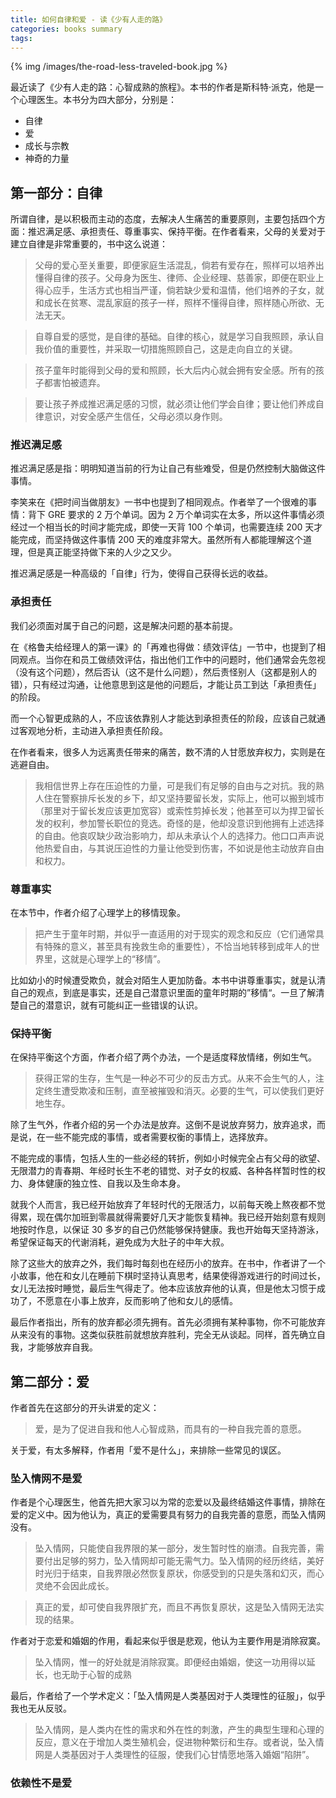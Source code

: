 ```yaml
---
title: 如何自律和爱 - 读《少有人走的路》
categories: books summary
tags:
---
```


{% img /images/the-road-less-traveled-book.jpg %}

最近读了《少有人走的路：心智成熟的旅程》。本书的作者是斯科特·派克，他是一个心理医生。本书分为四大部分，分别是：

<!--
关于此书，还有一个花絮，我刚开始被微信读书App骗了，买了上面一本同名但是内容完全不一样的书，还好经过曾玥提醒，才找到了正确的书。
-->

 * 自律
 * 爱
 * 成长与宗教
 * 神奇的力量

## 第一部分：自律

所谓自律，是以积极而主动的态度，去解决人生痛苦的重要原则，主要包括四个方面：推迟满足感、承担责任、尊重事实、保持平衡。在作者看来，父母的关爱对于建立自律是非常重要的，书中这么说道：

>父母的爱心至关重要，即便家庭生活混乱，倘若有爱存在，照样可以培养出懂得自律的孩子。父母身为医生、律师、企业经理、慈善家，即便在职业上得心应手，生活方式也相当严谨，倘若缺少爱和温情，他们培养的子女，就和成长在贫寒、混乱家庭的孩子一样，照样不懂得自律，照样随心所欲、无法无天。

>自尊自爱的感觉，是自律的基础。自律的核心，就是学习自我照顾，承认自我价值的重要性，并采取一切措施照顾自己，这是走向自立的关键。

>孩子童年时能得到父母的爱和照顾，长大后内心就会拥有安全感。所有的孩子都害怕被遗弃。

>要让孩子养成推迟满足感的习惯，就必须让他们学会自律；要让他们养成自律意识，对安全感产生信任，父母必须以身作则。

### 推迟满足感

推迟满足感是指：明明知道当前的行为让自己有些难受，但是仍然控制大脑做这件事情。

李笑来在《把时间当做朋友》一书中也提到了相同观点。作者举了一个很难的事情：背下 GRE 要求的 2 万个单词。因为 2 万个单词实在太多，所以这件事情必须经过一个相当长的时间才能完成，即使一天背 100 个单词，也需要连续 200 天才能完成，而坚持做这件事情 200 天的难度非常大。虽然所有人都能理解这个道理，但是真正能坚持做下来的人少之又少。

推迟满足感是一种高级的「自律」行为，使得自己获得长远的收益。

### 承担责任

我们必须面对属于自己的问题，这是解决问题的基本前提。

在《格鲁夫给经理人的第一课》的「再难也得做：绩效评估」一节中，也提到了相同观点。当你在和员工做绩效评估，指出他们工作中的问题时，他们通常会先忽视（没有这个问题），然后否认（这不是什么问题），然后责怪别人（这都是别人的错），只有经过沟通，让他意思到这是他的问题后，才能让员工到达「承担责任」的阶段。

而一个心智更成熟的人，不应该依靠别人才能达到承担责任的阶段，应该自己就通过客观地分析，主动进入承担责任阶段。

在作者看来，很多人为远离责任带来的痛苦，数不清的人甘愿放弃权力，实则是在逃避自由。

>我相信世界上存在压迫性的力量，可是我们有足够的自由与之对抗。我的熟人住在警察排斥长发的乡下，却又坚持要留长发，实际上，他可以搬到城市（那里对于留长发应该更加宽容）或索性剪掉长发；他甚至可以为捍卫留长发的权利，参加警长职位的竞选。奇怪的是，他却没意识到他拥有上述选择的自由。他哀叹缺少政治影响力，却从未承认个人的选择力。他口口声声说他热爱自由，与其说压迫性的力量让他受到伤害，不如说是他主动放弃自由和权力。

### 尊重事实

在本节中，作者介绍了心理学上的移情现象。

>把产生于童年时期，并似乎一直适用的对于现实的观念和反应（它们通常具有特殊的意义，甚至具有挽救生命的重要性），不恰当地转移到成年人的世界里，这就是心理学上的“移情”。

比如幼小的时候遭受欺负，就会对陌生人更加防备。本书中讲尊重事实，就是认清自己的观点，到底是事实，还是自己潜意识里面的童年时期的”移情“。一旦了解清楚自己的潜意识，就有可能纠正一些错误的认识。

### 保持平衡

在保持平衡这个方面，作者介绍了两个办法，一个是适度释放情绪，例如生气。

>获得正常的生存，生气是一种必不可少的反击方式。从来不会生气的人，注定终生遭受欺凌和压制，直至被摧毁和消灭。必要的生气，可以使我们更好地生存。

除了生气外，作者介绍的另一个办法是放弃。这倒不是说放弃努力，放弃追求，而是说，在一些不能完成的事情，或者需要权衡的事情上，选择放弃。

不能完成的事情，包括人生的一些必经的转折，例如小时候完全占有父母的欲望、无限潜力的青春期、年经时长生不老的错觉、对子女的权威、各种各样暂时性的权力、身体健康的独立性、自我以及生命本身。

就我个人而言，我已经开始放弃了年轻时代的无限活力，以前每天晚上熬夜都不觉得累，现在偶尔加班到零晨就得需要好几天才能恢复精神。我已经开始刻意有规则地按时作息，以保证 30 多岁的自己仍然能够保持健康。我也开始每天坚持游泳，希望保证每天的代谢消耗，避免成为大肚子的中年大叔。

除了这些大的放弃之外，我们每时每刻也在经历小的放弃。在书中，作者讲了一个小故事，他在和女儿在睡前下棋时坚持认真思考，结果使得游戏进行的时间过长，女儿无法按时睡觉，最后生气得走了。他本应该放弃他的认真，但是他太习惯于成功了，不愿意在小事上放弃，反而影响了他和女儿的感情。

最后作者指出，所有的放弃都必须先拥有。首先必须拥有某种事物，你不可能放弃从来没有的事物。这类似获胜前就想放弃胜利，完全无从谈起。同样，首先确立自我，才能够放弃自我。

## 第二部分：爱

作者首先在这部分的开头讲爱的定义：

>爱，是为了促进自我和他人心智成熟，而具有的一种自我完善的意愿。

关于爱，有太多解释，作者用「爱不是什么」，来排除一些常见的误区。

### 坠入情网不是爱

作者是个心理医生，他首先把大家习以为常的恋爱以及最终结婚这件事情，排除在爱的定义中。因为他认为，真正的爱需要具有努力的自我完善的意愿，而坠入情网没有。

>坠入情网，只能使自我界限的某一部分，发生暂时性的崩溃。自我完善，需要付出足够的努力，坠入情网却可能无需气力。坠入情网的经历终结，美好时光归于结束，自我界限必然恢复原状，你感受到的只是失落和幻灭，而心灵绝不会因此成长。

>真正的爱，却可使自我界限扩充，而且不再恢复原状，这是坠入情网无法实现的结果。

作者对于恋爱和婚姻的作用，看起来似乎很是悲观，他认为主要作用是消除寂寞。

>坠入情网，惟一的好处就是消除寂寞。即便经由婚姻，使这一功用得以延长，也无助于心智的成熟

最后，作者给了一个学术定义：「坠入情网是人类基因对于人类理性的征服」，似乎我也无从反驳。

>坠入情网，是人类内在性的需求和外在性的刺激，产生的典型生理和心理的反应，意义在于增加人类生殖机会，促进物种繁衍和生存。或者说，坠入情网是人类基因对于人类理性的征服，使我们心甘情愿地落入婚姻“陷阱”。


### 依赖性不是爱






